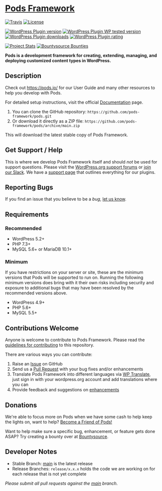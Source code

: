 # [Pods Framework](https://pods.io) #
[![Travis](https://travis-ci.com/pods-framework/pods.svg?branch=main)](https://travis-ci.com/github/pods-framework/pods)
[![License](https://img.shields.io/badge/license-GPL--2.0%2B-green.svg)](https://github.com/pods-framework/pods/blob/main/license.txt)

[![WordPress Plugin version](https://img.shields.io/wordpress/plugin/v/pods.svg?style=flat)](https://wordpress.org/plugins/pods/)
[![WordPress Plugin WP tested version](https://img.shields.io/wordpress/v/pods.svg?style=flat)](https://wordpress.org/plugins/pods/)
[![WordPress Plugin downloads](https://img.shields.io/wordpress/plugin/dt/pods.svg?style=flat)](https://wordpress.org/plugins/pods/)
[![WordPress Plugin rating](https://img.shields.io/wordpress/plugin/r/pods.svg?style=flat)](https://wordpress.org/plugins/pods/)

[![Project Stats](https://www.openhub.net/p/pods-framework/widgets/project_thin_badge.gif)](https://www.openhub.net/p/pods-framework)
[![Bountysource Bounties](https://api.bountysource.com/badge/tracker?tracker_id=247358)](https://www.bountysource.com/teams/pods-framework/issues?tracker_ids=247358)

**Pods is a development framework for creating, extending, managing, and deploying customized content types in WordPress.**

## Description

Check out <https://pods.io/> for our User Guide and many other resources to help you develop with Pods.

For detailed setup instructions, visit the official [Documentation](https://docs.pods.io/) page.

1. You can clone the GitHub repository: `https://github.com/pods-framework/pods.git`
2. Or download it directly as a ZIP file: `https://github.com/pods-framework/pods/archive/main.zip`

This will download the latest stable copy of Pods Framework.

## Get Support / Help

This is where we develop Pods Framework itself and should _not_ be used for support questions. Please visit the [WordPress.org support forums](https://wordpress.org/support/plugin/pods/) or [join our Slack](https://support.pods.io/chat/). We have a [support page](https://support.pods.io/) that outlines everything for our plugins.

## Reporting Bugs

If you find an issue that you believe to be a *bug*, [let us know](https://github.com/pods-framework/pods/issues?state=open).

## Requirements

### Recommended

* WordPress 5.2+
* PHP 7.3+
* MySQL 5.6+ or MariaDB 10.1+

### Minimum

If you have restrictions on your server or site, these are the minimum versions that Pods will be supported to run on. Running the following minimum versions does bring with it their own risks including security and exposure to additional bugs that may have been resolved by the recommended versions above. 

* WordPress 4.9+
* PHP 5.6+
* MySQL 5.5+

## Contributions Welcome

Anyone is welcome to contribute to Pods Framework. Please read the [guidelines for contributing](CONTRIBUTING.md) to this repository.

There are various ways you can contribute:

1. Raise an [Issue](https://github.com/pods-framework/pods/issues) on GitHub
2. Send us a [Pull Request](https://github.com/pods-framework/pods/pulls) with your bug fixes and/or enhancements
3. Translate Pods Framework into different languages via [WP Translate](https://translate.wordpress.org/projects/wp-plugins/pods), just sign in with your wordpress.org account and add translations where you can
4. Provide feedback and suggestions on [enhancements](https://github.com/pods-framework/pods/issues?direction=desc&labels=Enhancement&page=1&sort=created&state=open)

## Donations

We're able to focus more on Pods when we have some cash to help keep the lights on, want to help? [Become a Friend of Pods!](https://pods.io/friends-of-pods/)

Want to help make sure a specific bug, enhancement, or feature gets done ASAP? Try creating a bounty over at [Bountysource](https://www.bountysource.com/teams/pods-framework/issues?tracker_ids=247358).

## Developer Notes

* Stable Branch: [main](https://github.com/pods-framework/pods/tree/main) is the latest release
* Release Branches: `release/x.x.x` holds the code we are working on for each release that is not yet complete

<em>Please submit all pull requests against the [main](https://github.com/pods-framework/pods/tree/main) branch.</em>
